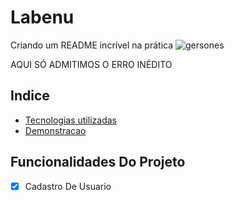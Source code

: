 # Labenu
 Criando um README incrível na prática
![gersones](https://user-images.githubusercontent.com/62805855/112034622-70571600-8b1d-11eb-92e3-cba8b29f5651.png)

AQUI SÓ ADMITIMOS O ERRO INÉDITO

## Indice

- <a href ="#tecnologias"> Tecnologias utilizadas</a>
- <a href ="#demonstracao">Demonstracao</a>

## Funcionalidades Do Projeto
- [x] Cadastro De Usuario